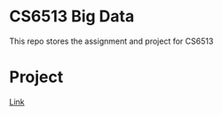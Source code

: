 # CS6513 Big Data

This repo stores the assignment and project for CS6513

# Project 
[Link](https://github.com/jolyon129/big-data-6513/tree/master/project#big-data-6513)
